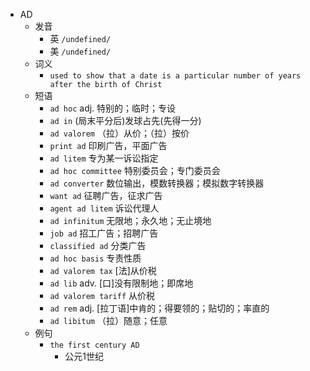 - AD
  - 发音
    - 英 `/undefined/`
    - 美 `/undefined/`
  - 词义
    - `used to show that a date is a particular number of years after the birth of Christ`
  - 短语
    - `ad hoc` adj. 特别的；临时；专设 
    - `ad in` (局末平分后)发球占先(先得一分) 
    - `ad valorem` （拉）从价；（拉）按价 
    - `print ad` 印刷广告，平面广告 
    - `ad litem` 专为某一诉讼指定 
    - `ad hoc committee` 特别委员会；专门委员会 
    - `ad converter` 数位输出，模数转换器；模拟数字转换器 
    - `want ad` 征聘广告，征求广告 
    - `agent ad litem` 诉讼代理人 
    - `ad infinitum` 无限地；永久地；无止境地 
    - `job ad` 招工广告；招聘广告 
    - `classified ad` 分类广告 
    - `ad hoc basis` 专责性质 
    - `ad valorem tax` [法]从价税 
    - `ad lib` adv. [口]没有限制地；即席地 
    - `ad valorem tariff` 从价税 
    - `ad rem` adj. [拉丁语]中肯的；得要领的；贴切的；率直的 
    - `ad libitum` （拉）随意；任意 
  - 例句
    - `the first century AD`
      - 公元1世纪

